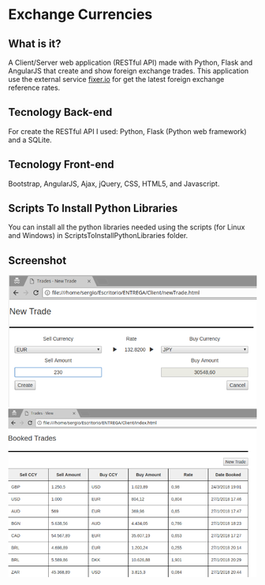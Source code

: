 # Exchange Currencies
## What is it?
A Client/Server web application (RESTful API) made with Python, Flask and AngularJS that create and show foreign exchange trades. This application use the external service [fixer.io](http://fixer.io/) for get the latest foreign exchange reference rates. 

## Tecnology Back-end
For create the RESTful API I used: Python, Flask (Python web framework) and a SQLite.

## Tecnology Front-end
Bootstrap, AngularJS, Ajax, jQuery, CSS, HTML5, and Javascript.

## Scripts To Install Python Libraries
You can install all the python libraries needed using the scripts (for Linux and Windows) in ScriptsToInstallPythonLibraries folder.

## Screenshot
![Capture2](https://raw.githubusercontent.com/sermmor/exchange-currencies/master/Captura2.png)
![Capture1](https://raw.githubusercontent.com/sermmor/exchange-currencies/master/Captura1.png)
